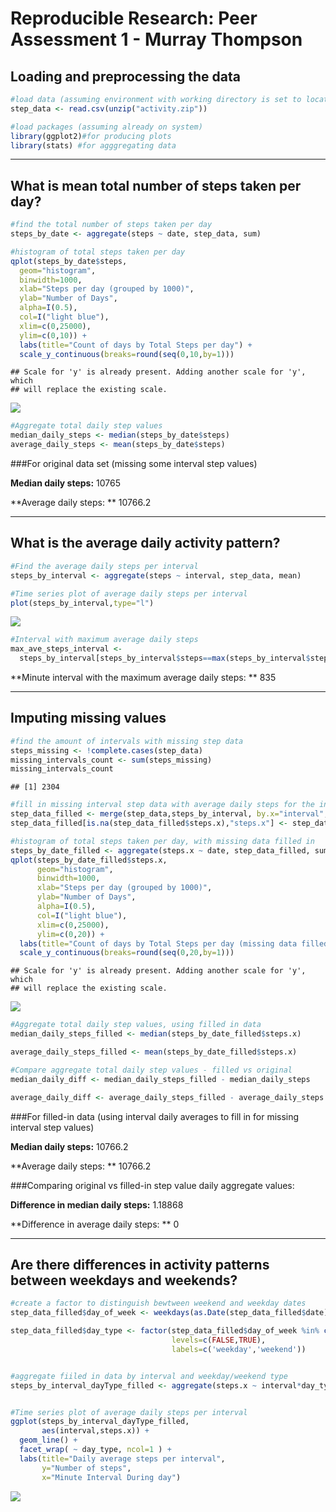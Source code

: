 # Reproducible Research: Peer Assessment 1 - Murray Thompson



## Loading and preprocessing the data


```r
#load data (assuming environment with working directory is set to location with source file)
step_data <- read.csv(unzip("activity.zip"))

#load packages (assuming already on system)
library(ggplot2)#for producing plots
library(stats) #for agggregating data
```


----------

## What is mean total number of steps taken per day?


```r
#find the total number of steps taken per day
steps_by_date <- aggregate(steps ~ date, step_data, sum)

#histogram of total steps taken per day
qplot(steps_by_date$steps, 
  geom="histogram", 
  binwidth=1000, 
  xlab="Steps per day (grouped by 1000)", 
  ylab="Number of Days", 
  alpha=I(0.5), 
  col=I("light blue"), 
  xlim=c(0,25000), 
  ylim=c(0,10)) +
  labs(title="Count of days by Total Steps per day") +
  scale_y_continuous(breaks=round(seq(0,10,by=1)))
```

```
## Scale for 'y' is already present. Adding another scale for 'y', which
## will replace the existing scale.
```

![](PA1_template_files/figure-html/2_original_steps_per_day-1.png)<!-- -->

```r
#Aggregate total daily step values 
median_daily_steps <- median(steps_by_date$steps)
average_daily_steps <- mean(steps_by_date$steps)
```

###For original data set 
(missing some interval step values)

**Median daily steps:** 10765

**Average daily steps: ** 10766.2



----------

## What is the average daily activity pattern?


```r
#Find the average daily steps per interval
steps_by_interval <- aggregate(steps ~ interval, step_data, mean)

#Time series plot of average daily steps per interval
plot(steps_by_interval,type="l")
```

![](PA1_template_files/figure-html/3_average_steps_per_interval-1.png)<!-- -->

```r
#Interval with maximum average daily steps
max_ave_steps_interval <- 
  steps_by_interval[steps_by_interval$steps==max(steps_by_interval$steps), "interval"]
```


**Minute interval with the maximum average daily steps: ** 835


----------

## Imputing missing values


```r
#find the amount of intervals with missing step data
steps_missing <- !complete.cases(step_data)
missing_intervals_count <- sum(steps_missing)
missing_intervals_count
```

```
## [1] 2304
```

```r
#fill in missing interval step data with average daily steps for the interval
step_data_filled <- merge(step_data,steps_by_interval, by.x="interval", by.y="interval")
step_data_filled[is.na(step_data_filled$steps.x),"steps.x"] <- step_data_filled[is.na(step_data_filled$steps.x),"steps.y"]

#histogram of total steps taken per day, with missing data filled in
steps_by_date_filled <- aggregate(steps.x ~ date, step_data_filled, sum)
qplot(steps_by_date_filled$steps.x, 
      geom="histogram", 
      binwidth=1000, 
      xlab="Steps per day (grouped by 1000)", 
      ylab="Number of Days", 
      alpha=I(0.5), 
      col=I("light blue"), 
      xlim=c(0,25000), 
      ylim=c(0,20)) + 
  labs(title="Count of days by Total Steps per day (missing data filled in with interval daily average value)") +
  scale_y_continuous(breaks=round(seq(0,20,by=1)))
```

```
## Scale for 'y' is already present. Adding another scale for 'y', which
## will replace the existing scale.
```

![](PA1_template_files/figure-html/4_imputing_missing_values-1.png)<!-- -->

```r
#Aggregate total daily step values, using filled in data
median_daily_steps_filled <- median(steps_by_date_filled$steps.x)

average_daily_steps_filled <- mean(steps_by_date_filled$steps.x)

#Compare aggregate total daily step values - filled vs original
median_daily_diff <- median_daily_steps_filled - median_daily_steps 

average_daily_diff <- average_daily_steps_filled - average_daily_steps 
```


###For filled-in data 
(using interval daily averages to fill in for missing interval step values)

**Median daily steps:** 10766.2

**Average daily steps: ** 10766.2


###Comparing original vs filled-in step value daily aggregate values:

**Difference in median daily steps:** 1.18868

**Difference in average daily steps: ** 0



----------

## Are there differences in activity patterns between weekdays and weekends?


```r
#create a factor to distinguish bewtween weekend and weekday dates
step_data_filled$day_of_week <- weekdays(as.Date(step_data_filled$date))

step_data_filled$day_type <- factor(step_data_filled$day_of_week %in% c("Saturday", "Sunday"), 
                                    levels=c(FALSE,TRUE), 
                                    labels=c('weekday','weekend'))


#aggregate fiiled in data by interval and weekday/weekend type
steps_by_interval_dayType_filled <- aggregate(steps.x ~ interval*day_type, step_data_filled, mean)


#Time series plot of average daily steps per interval
ggplot(steps_by_interval_dayType_filled, 
       aes(interval,steps.x)) +
  geom_line() + 
  facet_wrap( ~ day_type, ncol=1 ) + 
  labs(title="Daily average steps per interval", 
       y="Number of steps", 
       x="Minute Interval During day")
```

![](PA1_template_files/figure-html/5_day_type_activity_patterns-1.png)<!-- -->

